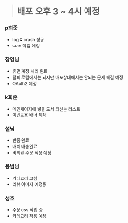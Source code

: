 > # 배포 오후 3 ~ 4시 예정

### p희준
- log & crash 성공
- core 작업 예정

### 창영님
- 휴면 계정 처리 완료
- 탈퇴 로컬에서는 되지만 배포상태에서는 안되는 문제 해결 예정
- OAuth2 예정

### k희준
- 메인페이지에 넣을 도서 최신순 리스트
- 이벤트용 배너 제작

### 설님
- 반품 완료
- 배치 배송완료
- 비회원 주문 적용 예정

### 용범님
- 카테고리 고침
- 리뷰 이미지 예정중

### 성호
- 주문 css 작업 중
- 카테고리 적용 예정

